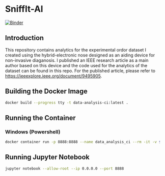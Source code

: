 # SniffIt-AI
[![Binder](https://mybinder.org/badge_logo.svg)](https://mybinder.org/v2/gh/aungkhantmaw64/SniffIt-ai/main)

## Introduction
This repository contains analytics for the experimental ordor dataset I created using the hybrid-electronic nose designed as an aiding device for non-invasive diaganosis. I published an IEEE research article as a main author based on this device and the code used for the analytics of the dataset can be found in this repo. For the published article, please refer to https://ieeexplore.ieee.org/document/9495905.

## Building the Docker Image
```bash
docker build --progress tty -t data-analysis-ci:latest .
```

## Running the Container

### Windows (Powershell)
```bash
docker container run -p 8888:8888 --name data_analysis_ci --rm -it -v ${pwd}:/app data-analysis-ci:latest bash
```

## Running Jupyter Notebook
```bash
jupyter notebook --allow-root --ip 0.0.0.0 --port 8888
```